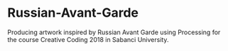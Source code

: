 # Russian-Avant-Garde
Producing artwork inspired by Russian Avant Garde using Processing for the course Creative Coding 2018 in Sabanci University.
